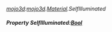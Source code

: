 _[mojo3d](../../modules/mojo3d/mojo3d-module.md):[mojo3d](../../modules/mojo3d/mojo3d-module.md).[Material](../../modules/mojo3d/mojo3d-material.md).SelfIlluminated_
##### Property SelfIlluminated:[Bool](../../modules/wonkey/wonkey-types-bool.md)

